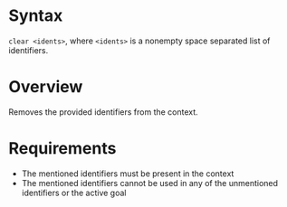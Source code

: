 # Syntax
`clear <idents>`, where `<idents>` is a nonempty space separated list of identifiers.
# Overview
Removes the provided identifiers from the context.
# Requirements
- The mentioned identifiers must be present in the context
- The mentioned identifiers cannot be used in any of the unmentioned identifiers or the active goal

